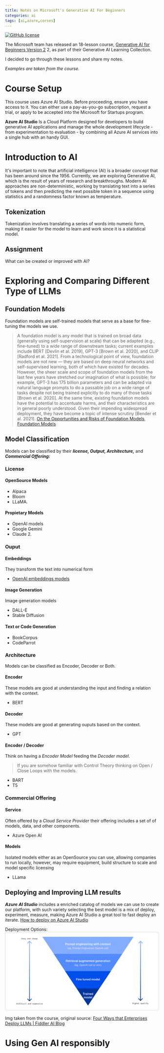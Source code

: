 ```yaml
---
title: Notes on Microsoft's Generative AI For Beginners
categories: ai
tags: [ai,azure,corses]
---
```


[![GitHub license](https://img.shields.io/badge/license-MIT-green)](https://mit-license.org/)

The Microsoft team has released an 18-lesson course, [Generative AI for Beginners Version 2](https://github.com/microsoft/generative-ai-for-beginners) 2, as part of their Generative AI Learning Collection. 

I decided to go through these lessons and share my notes.

*Examples are taken from the course.*


# Course Setup
This course uses Azure AI Studio. Before proceeding, ensure you have access to it. You can either use a pay-as-you-go subscription, request a trial, or apply to be accepted into the Microsoft for Startups program.

**Azure AI Studio**
Is a Cloud Platform designed for developers to build generative AI applications and manage the whole development lifecycle - from experimentation to evaluation - by combining all Azure AI services into a single hub with an handy GUI.

# Introduction to AI
It's important to note that artificial intelligence (AI) is a broader concept that has been around since the 1956. Currently, we are exploring Generative AI, which is the result of years of research and breakthroughs. Modern AI approaches are non-deterministic, working by translating text into a series of tokens and then predicting the next possible token in a sequence using statistics and a randomness factor known as temperature.

## Tokenization
Tokenization involves translating a series of words into numeric form, making it easier for the model to learn and work since it is a statistical model.

## Assignment
What can be created or improved with AI?

# Exploring and Comparing Different Type of LLMs

## Foundation Models
Foundation models are self-trained models that serve as a base for fine-tuning the models we use.

> A foundation model is any model that is trained on broad data (generally using self-supervision at scale) that can be adapted (e.g., fine-tuned) to a wide range of downstream tasks; current examples include BERT [Devlin et al. 2019], GPT-3 [Brown et al. 2020], and CLIP [Radford et al. 2021]. From a technological point of view, foundation models are not new — they are based on deep neural networks and self-supervised learning, both of which have existed for decades. However, the sheer scale and scope of foundation models from the last few years have stretched our imagination of what is possible; for example, GPT-3 has 175 billion parameters and can be adapted via natural language prompts to do a passable job on a wide range of tasks despite not being trained explicitly to do many of those tasks [Brown et al. 2020]. At the same time, existing foundation models have the potential to accentuate harms, and their characteristics are in general poorly understood. Given their impending widespread deployment, they have become a topic of intense scrutiny [Bender et al. 2021].
> [On the Opportunities and Risks of Foundation Models](https://arxiv.org/abs/2108.07258?WT.mc_id=academic-105485-koreyst),
> [Foundation Models](https://github.com/microsoft/generative-ai-for-beginners/blob/main/02-exploring-and-comparing-different-llms/README.md?WT.mc_id=academic-105485-koreyst#foundation-models-versus-llms)

## Model Classification
Models can be classified by their ***license, Output, Architecture,*** and ***Commercial Offering:***
### License
#### OpenSource Models
* Alpaca
* Bloom
* LLaMA.

#### Propietary Models
* OpenAI models
* Google Gemini
* Claude 2.

### Ouput
#### Embeddings
They transform the text into numerical form 
* [OpenAI embeddings models](https://platform.openai.com/docs/models/embeddings)

#### Image Generation
Image generation models
* DALL-E
* Stable Diffusion

#### Text or Code Generation
* BookCorpus
* CodeParrot

### Architecture
Models can be classified as Encoder, Decoder or Both.

#### Encoder
These models are good at understanding the input and finding a relation with the context.
* BERT

#### Decoder
These models are good at generating ouputs based on the context.
* GPT

#### Encoder / Decoder
Think on having a *Encoder Model* feeding the *Decoder model*.

> If you are somehow familiar with Control Theory thinking on Open / Close Loops with the models.
* BART
* T5

### Commercial Offering

#### Service
Often offered by a *Cloud Service Provider* their offering includes a set of of models, data, and other components.
* Azure Open AI

#### Models
Isolated models either as an OpenSource you can use, allowing companies to run locally, however, may require equipment, build structure to scale and model specific licensing
* LLama  

## Deploying and Improving LLM results
***Azure AI Studio*** includes a enriched catalog of models we can use to create our platform, with such variety selecting the best model is a mix of deploy, experiment, measure, making Azure AI Studio a great tool to fast deploy an iterate.
[How to deploy on Azure AI Studio](https://github.com/microsoft/generative-ai-for-beginners/blob/main/02-exploring-and-comparing-different-llms/README.md?WT.mc_id=academic-105485-koreyst#how-to-test-and-iterate-with-different-models-to-understand-performance-on-azure)

Deployment Options:
![LLMs deployment](./images/Deploy.png)

Img taken from the course, original source: [Four Ways that Enterprises Deploy LLMs | Fiddler AI Blog](https://www.fiddler.ai/blog/four-ways-that-enterprises-deploy-llms)

# Using Gen AI responsibly